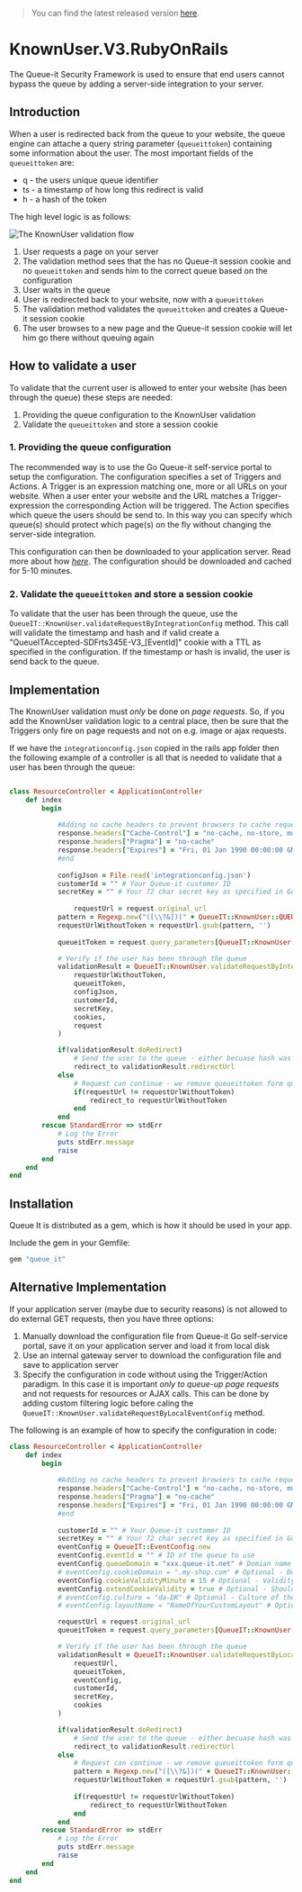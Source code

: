 >You can find the latest released version [here](https://github.com/queueit/KnownUser.V3.RubyOnRails/releases/latest).

# KnownUser.V3.RubyOnRails
The Queue-it Security Framework is used to ensure that end users cannot bypass the queue by adding a server-side integration to your server. 

## Introduction
When a user is redirected back from the queue to your website, the queue engine can attache a query string parameter (`queueittoken`) containing some information about the user. 
The most important fields of the `queueittoken` are:

 - q - the users unique queue identifier
 - ts - a timestamp of how long this redirect is valid
 - h - a hash of the token


The high level logic is as follows:

![The KnownUser validation flow](https://github.com/queueit/KnownUser.V3.RubyOnRails/blob/master/Documentation/KnownUser%20flow.PNG)

 1. User requests a page on your server
 2. The validation method sees that the has no Queue-it session cookie and no `queueittoken` and sends him to the correct queue based on the configuration
 3. User waits in the queue
 4. User is redirected back to your website, now with a `queueittoken`
 5. The validation method validates the `queueittoken` and creates a Queue-it session cookie
 6. The user browses to a new page and the Queue-it session cookie will let him go there without queuing again

## How to validate a user
To validate that the current user is allowed to enter your website (has been through the queue) these steps are needed:

 1. Providing the queue configuration to the KnownUser validation
 2. Validate the `queueittoken` and store a session cookie


### 1. Providing the queue configuration
The recommended way is to use the Go Queue-it self-service portal to setup the configuration. 
The configuration specifies a set of Triggers and Actions. A Trigger is an expression matching one, more or all URLs on your website. 
When a user enter your website and the URL matches a Trigger-expression the corresponding Action will be triggered. 
The Action specifies which queue the users should be send to. 
In this way you can specify which queue(s) should protect which page(s) on the fly without changing the server-side integration.

This configuration can then be downloaded to your application server. 
Read more about how *[here](https://github.com/queueit/KnownUser.V3.RubyOnRails/tree/master/Documentation)*. 
The configuration should be downloaded and cached for 5-10 minutes. 

### 2. Validate the `queueittoken` and store a session cookie
To validate that the user has been through the queue, use the `QueueIT::KnownUser.validateRequestByIntegrationConfig` method. 
This call will validate the timestamp and hash and if valid create a "QueueITAccepted-SDFrts345E-V3_[EventId]" cookie with a TTL as specified in the configuration.
If the timestamp or hash is invalid, the user is send back to the queue.


## Implementation
The KnownUser validation must *only* be done on *page requests*. 
So, if you add the KnownUser validation logic to a central place, then be sure that the Triggers only fire on page requests and not on e.g. image or ajax requests.

If we have the `integrationconfig.json` copied in the rails app folder then 
the following example of a controller is all that is needed to validate that a user has been through the queue:

```ruby

class ResourceController < ApplicationController
	def index
		begin
			
			#Adding no cache headers to prevent browsers to cache requests
			response.headers["Cache-Control"] = "no-cache, no-store, must-revalidate"
			response.headers["Pragma"] = "no-cache"
			response.headers["Expires"] = "Fri, 01 Jan 1990 00:00:00 GMT"
			#end
			
			configJson = File.read('integrationconfig.json')
			customerId = "" # Your Queue-it customer ID
			secretKey = "" # Your 72 char secret key as specified in Go Queue-it self-service platform
		
		        requestUrl = request.original_url
			pattern = Regexp.new("([\\?&])(" + QueueIT::KnownUser::QUEUEIT_TOKEN_KEY + "=[^&]*)", Regexp::IGNORECASE)
			requestUrlWithoutToken = requestUrl.gsub(pattern, '')
			
			queueitToken = request.query_parameters[QueueIT::KnownUser::QUEUEIT_TOKEN_KEY.to_sym]

			# Verify if the user has been through the queue
			validationResult = QueueIT::KnownUser.validateRequestByIntegrationConfig(
				requestUrlWithoutToken,
				queueitToken,
				configJson,
				customerId,
				secretKey,
				cookies,
				request
			)

			if(validationResult.doRedirect)			
				# Send the user to the queue - either becuase hash was missing or becuase is was invalid
				redirect_to validationResult.redirectUrl
			else
				# Request can continue - we remove queueittoken form querystring parameter to avoid sharing of user specific token				
				if(requestUrl != requestUrlWithoutToken)
					redirect_to requestUrlWithoutToken
				end
			end
		rescue StandardError => stdErr
			# Log the Error
			puts stdErr.message
			raise
		end
	end
end
```

## Installation
Queue It is distributed as a gem, which is how it should be used in your app.

Include the gem in your Gemfile:

```ruby
gem "queue_it"
```

## Alternative Implementation
If your application server (maybe due to security reasons) is not allowed to do external GET requests, then you have three options:

1. Manually download the configuration file from Queue-it Go self-service portal, save it on your application server and load it from local disk
2. Use an internal gateway server to download the configuration file and save to application server
3. Specify the configuration in code without using the Trigger/Action paradigm. In this case it is important *only to queue-up page requests* and not requests for resources or AJAX calls. 
This can be done by adding custom filtering logic before caling the `QueueIT::KnownUser.validateRequestByLocalEventConfig` method. 

The following is an example of how to specify the configuration in code:

```ruby
class ResourceController < ApplicationController	
	def index	
		begin
		
			#Adding no cache headers to prevent browsers to cache requests
			response.headers["Cache-Control"] = "no-cache, no-store, must-revalidate"
			response.headers["Pragma"] = "no-cache"
			response.headers["Expires"] = "Fri, 01 Jan 1990 00:00:00 GMT"
			#end
			
			customerId = "" # Your Queue-it customer ID
			secretKey = "" # Your 72 char secret key as specified in Go Queue-it self-service platform		
			eventConfig = QueueIT::EventConfig.new
			eventConfig.eventId = "" # ID of the queue to use
			eventConfig.queueDomain = "xxx.queue-it.net" # Domian name of the queue - usually in the format [CustomerId].queue-it.net
			# eventConfig.cookieDomain = ".my-shop.com" # Optional - Domain name where the Queue-it session cookie should be saved
			eventConfig.cookieValidityMinute = 15 # Optional - Validity of the Queue-it session cookie. Default is 10 minutes
			eventConfig.extendCookieValidity = true # Optional - Should the Queue-it session cookie validity time be extended each time the validation runs? Default is true.
			# eventConfig.culture = "da-DK" # Optional - Culture of the queue ticket layout in the format specified here: https:#msdn.microsoft.com/en-us/library/ee825488(v=cs.20).aspx Default is to use what is specified on Event
			# eventConfig.layoutName = "NameOfYourCustomLayout" # Optional - Name of the queue ticket layout - e.g. "Default layout by Queue-it". Default is to take what is specified on the Event

			requestUrl = request.original_url
			queueitToken = request.query_parameters[QueueIT::KnownUser::QUEUEIT_TOKEN_KEY.to_sym]

			# Verify if the user has been through the queue
			validationResult = QueueIT::KnownUser.validateRequestByLocalEventConfig(
				requestUrl,
				queueitToken,
				eventConfig,
				customerId,
				secretKey,
				cookies
			)

			if(validationResult.doRedirect)			
				# Send the user to the queue - either becuase hash was missing or becuase is was invalid
				redirect_to validationResult.redirectUrl
			else
				# Request can continue - we remove queueittoken form querystring parameter to avoid sharing of user specific token				
				pattern = Regexp.new("([\\?&])(" + QueueIT::KnownUser::QUEUEIT_TOKEN_KEY + "=[^&]*)", Regexp::IGNORECASE)
				requestUrlWithoutToken = requestUrl.gsub(pattern, '')
				
				if(requestUrl != requestUrlWithoutToken)
					redirect_to requestUrlWithoutToken
				end
			end
		rescue StandardError => stdErr
			# Log the Error
			puts stdErr.message
			raise
		end
	end
end
```
